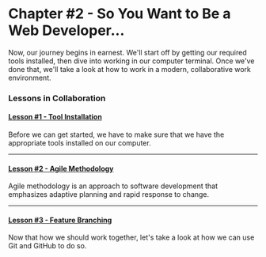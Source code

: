 # Chapter \#2 - So You Want to Be a Web Developer...


Now, our journey begins in earnest. We'll start off by getting our required tools installed, then dive into working in our computer terminal. Once we've done that, we'll take a look at how to work in a modern, collaborative work environment.


### Lessons in Collaboration

#### [Lesson \#1 - Tool Installation](sub-modules/chapter2/lesson1.md)

Before we can get started, we have to make sure that we have the appropriate tools installed on our computer.

---

#### [Lesson \#2 - Agile Methodology](sub-modules/chapter2/lesson2.md)

Agile methodology is an approach to software development that emphasizes adaptive planning and rapid response to change.

---

#### [Lesson \#3 - Feature Branching](sub-modules/chapter2/lesson3.md)

Now that how we should work together, let's take a look at how we can use Git and GitHub to do so.
